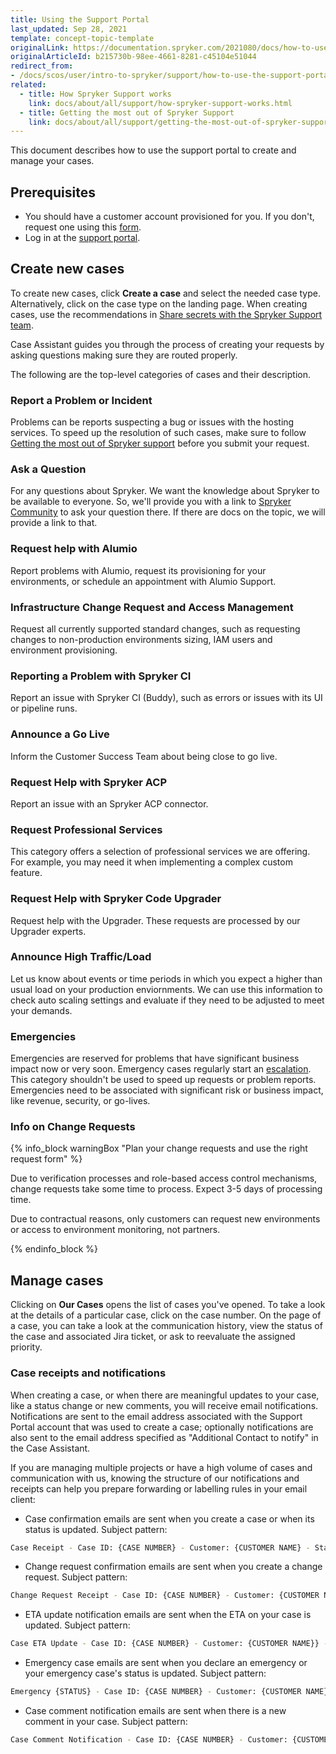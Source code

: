 ```yaml
---
title: Using the Support Portal
last_updated: Sep 28, 2021
template: concept-topic-template
originalLink: https://documentation.spryker.com/2021080/docs/how-to-use-the-support-portal
originalArticleId: b215730b-98ee-4661-8281-c45104e51044
redirect_from:
- /docs/scos/user/intro-to-spryker/support/how-to-use-the-support-portal.html
related:
  - title: How Spryker Support works
    link: docs/about/all/support/how-spryker-support-works.html
  - title: Getting the most out of Spryker Support
    link: docs/about/all/support/getting-the-most-out-of-spryker-support.html
---
```


This document describes how to use the support portal to create and manage your cases.

## Prerequisites

* You should have a customer account provisioned for you. If you don't, request one using this [form](https://www.surveymonkey.com/r/XYK5R26).
* Log in at the [support portal](https://support.spryker.com).

## Create new cases

To create new cases, click **Create a case** and select the needed case type. Alternatively, click on the case type on the landing page. When creating cases, use the recommendations in [Share secrets with the Spryker Support team](/docs/about/all/support/share-secrets-with-the-spryker-support-team.html).

Case Assistant guides you through the process of creating your requests by asking questions making sure they are routed properly.

The following are the top-level categories of cases and their description.

### Report a Problem or Incident

Problems can be reports suspecting a bug or issues with the hosting services. To speed up the resolution of such cases, make sure to follow [Getting the most out of Spryker support](/docs/about/all/support/getting-the-most-out-of-spryker-support.html) before you submit your request.

### Ask a Question

For any questions about Spryker. We want the knowledge about Spryker to be available to everyone. So, we'll provide you with a link to [Spryker Community](https://commercequest.space/) to ask your question there. If there are docs on the topic, we will provide a link to that.

### Request help with Alumio

Report problems with Alumio, request its provisioning for your environments, or schedule an appointment with Alumio Support.

### Infrastructure Change Request and Access Management

Request all currently supported standard changes, such as requesting changes to non-production environments sizing, IAM users and environment provisioning.

### Reporting a Problem with Spryker CI

Report an issue with Spryker CI (Buddy), such as errors or issues with its UI or pipeline runs.

### Announce a Go Live

Inform the Customer Success Team about being close to go live.

### Request Help with Spryker ACP

Report an issue with an Spryker ACP connector.

### Request Professional Services

This category offers a selection of professional services we are offering. For example, you may need it when implementing a complex custom feature.

### Request Help with Spryker Code Upgrader

Request help with the Upgrader. These requests are processed by our Upgrader experts.

### Announce High Traffic/Load

Let us know about events or time periods in which you expect a higher than usual load on your production enviornments. We can use this information to check auto scaling settings and evaluate if they need to be adjusted to meet your demands.

### Emergencies

Emergencies are reserved for problems that have significant business impact now or very soon. Emergency cases regularly start an [escalation](/docs/about/all/support/support-case-escalations.html). This category shouldn't be used to speed up requests or problem reports. Emergencies need to be associated with significant risk or business impact, like revenue, security, or go-lives.

### Info on Change Requests

{% info_block warningBox "Plan your change requests and use the right request form" %}

Due to verification processes and role-based access control mechanisms, change requests take some time to process. Expect 3-5 days of processing time.

Due to contractual reasons, only customers can request new environments or access to environment monitoring, not partners.

{% endinfo_block %}

## Manage cases

Clicking on **Our Cases** opens the list of cases you've opened. To take a look at the details of a particular case, click on the case number. On the page of a case, you can take a look at the communication history, view the status of the case and associated Jira ticket, or ask to reevaluate the assigned priority.

### Case receipts and notifications

When creating a case, or when there are meaningful updates to your case, like a status change or new comments, you will receive email notifications. Notifications are sent to the email address associated with the Support Portal account that was used to create a case; optionally notifications are also sent to the email address specified as "Additional Contact to notify" in the Case Assistant.

If you are managing multiple projects or have a high volume of cases and communication with us, knowing the structure of our notifications and receipts can help you prepare forwarding or labelling rules in your email client:


* Case confirmation emails are sent when you create a case or when its status is updated. Subject pattern:
```bash
Case Receipt - Case ID: {CASE NUMBER} - Customer: {CUSTOMER NAME} - Status: {STATUS}. {TRACKING ID}
```

* Change request confirmation emails are sent when you create a change request. Subject pattern:
```bash
Change Request Receipt - Case ID: {CASE NUMBER} - Customer: {CUSTOMER NAME} - Status: {STATUS}. {TRACKING ID}
```

* ETA update notification emails are sent when the ETA on your case is updated. Subject pattern:
```bash
Case ETA Update - Case ID: {CASE NUMBER} - Customer: {CUSTOMER NAME}} - ETA: {ETA}. {TRACKING ID}
```

* Emergency case emails are sent when you declare an emergency or your emergency case's status is updated. Subject pattern:
```bash
Emergency {STATUS} - Case ID: {CASE NUMBER} - Customer: {CUSTOMER NAME} {TRACKING ID}
```

* Case comment notification emails are sent when there is a new comment in your case. Subject pattern:
```bash
Case Comment Notification - Case ID: {CASE NUMBER} - Customer: {CUSTOMER NAME} - Status: {STATUS} {Tracking ID}
```

